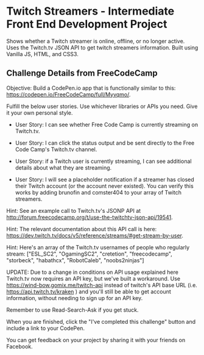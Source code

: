 # Twitch Streamers - Intermediate Front End Development Project

Shows whether a Twitch streamer is online, offline, or no longer active. Uses the Twitch.tv JSON API to get twitch streamers information. Built using Vanilla JS, HTML, and CSS3.

## Challenge Details from FreeCodeCamp

Objective: Build a CodePen.io app that is functionally similar to this: https://codepen.io/FreeCodeCamp/full/Myvqmo/.

Fulfill the below user stories. Use whichever libraries or APIs you need. Give it your own personal style.

* User Story: I can see whether Free Code Camp is currently streaming on Twitch.tv.

* User Story: I can click the status output and be sent directly to the Free Code Camp's Twitch.tv channel.

* User Story: if a Twitch user is currently streaming, I can see additional details about what they are streaming.

* User Story: I will see a placeholder notification if a streamer has closed their Twitch account (or the account never existed). You can verify this works by adding brunofin and comster404 to your array of Twitch streamers.

Hint: See an example call to Twitch.tv's JSONP API at http://forum.freecodecamp.org/t/use-the-twitchtv-json-api/19541.

Hint: The relevant documentation about this API call is here: https://dev.twitch.tv/docs/v5/reference/streams/#get-stream-by-user.

Hint: Here's an array of the Twitch.tv usernames of people who regularly stream: ["ESL_SC2", "OgamingSC2", "cretetion", "freecodecamp", "storbeck", "habathcx", "RobotCaleb", "noobs2ninjas"]

UPDATE: Due to a change in conditions on API usage explained here Twitch.tv now requires an API key, but we've built a workaround. Use https://wind-bow.gomix.me/twitch-api instead of twitch's API base URL (i.e. https://api.twitch.tv/kraken ) and you'll still be able to get account information, without needing to sign up for an API key.

Remember to use Read-Search-Ask if you get stuck.

When you are finished, click the "I've completed this challenge" button and include a link to your CodePen.

You can get feedback on your project by sharing it with your friends on Facebook.
